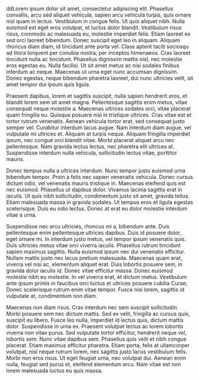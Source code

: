 ddLorem ipsum dolor sit amet, consectetur adipiscing elit. Phasellus convallis, arcu sed aliquet vehicula, sapien arcu vehicula turpis, quis ornare nisl quam in lectus. Vestibulum in congue felis. Ut quis aliquet nibh. Nulla euismod est eget eros volutpat, et luctus dolor blandit. Vestibulum risus risus, commodo ac malesuada eu, molestie imperdiet felis. Etiam laoreet ex sed orci laoreet bibendum. Donec suscipit eget leo in aliquam. Aliquam rhoncus diam diam, id tincidunt ante porta vel. Class aptent taciti sociosqu ad litora torquent per conubia nostra, per inceptos himenaeos. Cras laoreet tincidunt nulla ac tincidunt. Phasellus dignissim mattis nisl, nec molestie eros egestas eu. Nulla facilisi. Ut sit amet metus ac nisi sodales finibus interdum ac neque. Maecenas ut urna eget nunc accumsan dignissim. Donec egestas, neque bibendum pharetra laoreet, dui nunc ultricies velit, sit amet tempor dui ipsum quis ligula.

Praesent dapibus, lorem et sagittis suscipit, nulla sapien hendrerit eros, et blandit lorem sem sit amet magna. Pellentesque sagittis enim metus, vitae consequat neque molestie a. Maecenas ultrices sodales orci, vitae placerat quam fringilla eu. Quisque posuere nisi in tristique ultrices. Cras vitae est et tortor rutrum venenatis. Aenean vehicula tortor erat, sed consequat justo semper vel. Curabitur interdum lacus augue. Nam interdum diam augue, vel vulputate mi ultrices et. Aliquam at turpis neque. Aliquam fringilla imperdiet ipsum, nec congue orci blandit vitae. Morbi placerat aliquet arcu nec pellentesque. Nam gravida lectus lectus, nec pharetra elit ultrices at. Suspendisse interdum nulla vehicula, sollicitudin lectus vitae, porttitor mauris.

Donec tempus nulla a ultrices interdum. Nunc tempor justo euismod urna bibendum tempor. Proin a felis nec sapien venenatis vehicula. Donec cursus dictum odio, vel venenatis mauris tristique in. Maecenas eleifend quis est nec euismod. Phasellus ut dapibus dolor. Vivamus lacinia sagittis erat in iaculis. Ut quis nibh sollicitudin, condimentum justo sit amet, gravida tellus. Etiam malesuada massa in gravida sodales. Ut tempus eros et ligula egestas scelerisque. Duis eu odio lectus. Donec at erat eu dolor molestie interdum vitae a urna.

Suspendisse nec arcu ultricies, rhoncus mi a, bibendum ante. Duis pellentesque enim pellentesque ultrices dapibus. Duis id posuere dolor, eget ornare mi. In interdum justo metus, vel tempor ipsum venenatis quis. Duis ultricies metus vitae orci viverra iaculis. Phasellus rutrum tincidunt sapien maximus sagittis. Nulla euismod ipsum nec dui venenatis efficitur. Nullam mattis justo nec lacus pretium malesuada. Maecenas quam erat, viverra vel nisi ac, elementum aliquet erat. Duis lobortis posuere sem, in gravida dolor iaculis id. Donec vitae efficitur massa. Donec euismod molestie nibh eu molestie. In vel viverra erat, et dictum metus. Vestibulum ante ipsum primis in faucibus orci luctus et ultrices posuere cubilia Curae; Donec scelerisque rutrum enim vitae tempor. Fusce nisi lorem, sagittis id vulputate at, condimentum non diam.

Maecenas non diam risus. Cras interdum nec sem suscipit sollicitudin. Morbi posuere sem nec dictum mattis. Sed ex velit, fringilla ac cursus quis, suscipit eu libero. Fusce leo nulla, imperdiet id lectus quis, dictum mattis dolor. Suspendisse in urna ex. Praesent volutpat lectus ac lorem lobortis viverra non vitae purus. Sed vulputate tortor efficitur, hendrerit neque vel, lobortis sem. Nunc vitae dapibus sem. Phasellus quis velit et nibh congue placerat. Etiam maximus efficitur pharetra. Etiam porta, felis at ullamcorper volutpat, nisl neque rutrum lorem, nec sagittis justo lacus vestibulum felis. Morbi non eros risus. Ut eget feugiat urna, nec volutpat dui. Aenean enim nulla, feugiat sed purus et, eleifend elementum arcu. Nam vitae est non lorem malesuada luctus eu quis massa.
